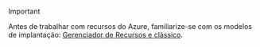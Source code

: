> [!IMPORTANT]
> Antes de trabalhar com recursos do Azure, familiarize-se com os modelos de implantação: [Gerenciador de Recursos e clássico](../articles/azure-resource-manager/resource-manager-deployment-model.md).
